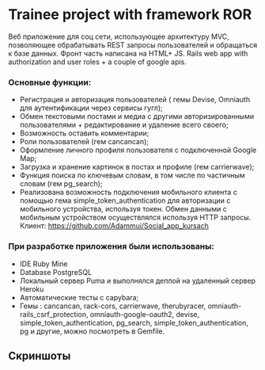 # Trainee project with framework ROR
Веб приложение для соц сети, использующее архитектуру MVC, позволяющее обрабатывать REST запросы пользователей и обращаться к базе данных. Фронт часть написана на HTML+ JS.
Rails web app with authorization and user roles + a couple of google apis.
### Основные функции:
- Регистрация и авторизация пользователей ( гемы Devise, Оmniauth для аутентификации через сервисы гугл);
- Обмен текстовыми постами и медиа с другими авторизированными пользователями + редактирование и удаление всего своего;
- Возможность оставить комментарии;
- Роли пользователей (гем cancancan);
- Оформление личного профиля пользователя c подключенной Google Map;
- Загрузка и хранение картинок в постах и профиле (гем carrierwave);
- Функция поиска по ключевым словам, в том числе по частичным словам (гем pg_search);
- Реализована возможность подключения мобильного клиента с помощью гема simple_token_authentication для авторизации с мобильного устройства, используя токен. Обмен данными с мобильным устройством осуществлялся используя HTTP запросы. Клиент: https://github.com/Adammui/Social_app_kursach
### При разработке приложения были использованы:
- IDE Ruby Mine
- Database PostgreSQL
- Локальный сервер Puma и выполнялся деплой на удаленный сервер Heroku
- Автоматические тесты с capybara;
- Гемы : cancancan, rack-cors, carrierwave, therubyracer, omniauth-rails_csrf_protection, omniauth-google-oauth2, devise, simple_token_authentication, pg_search, simple_token_authentication, pg и другие, можно посмотреть в Gemfile.
## Скриншоты
